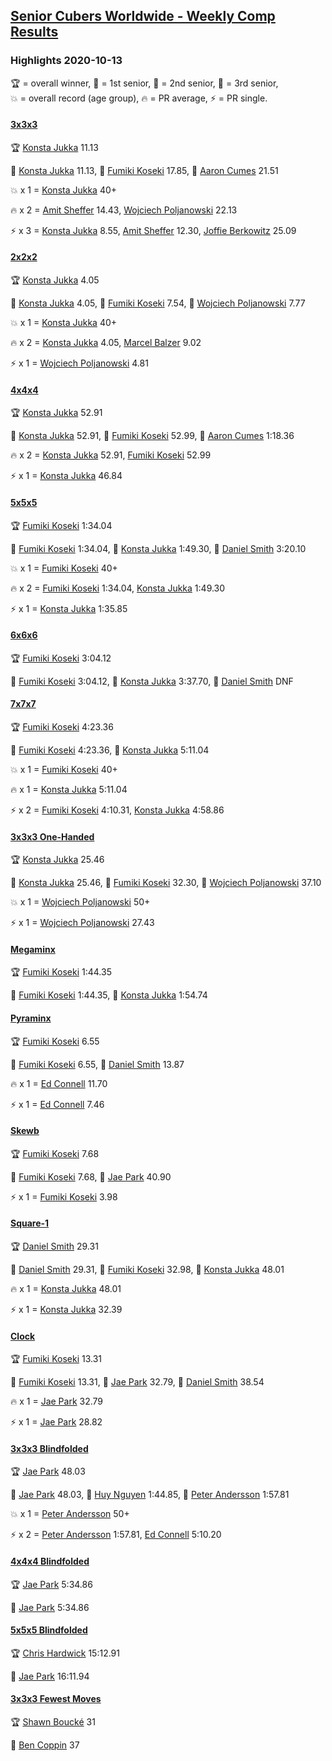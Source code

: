 <style>table {white-space: nowrap;}</style>

## [Senior Cubers Worldwide - Weekly Comp Results](/scw-comp/results/)
### Highlights 2020-10-13

<span style="white-space: nowrap;">🏆 = overall winner</span>, <span style="white-space: nowrap;">🥇 = 1st senior</span>, <span style="white-space: nowrap;">🥈 = 2nd senior</span>, <span style="white-space: nowrap;">🥉 = 3rd senior</span>, <span style="white-space: nowrap;">💥 = overall record (age group)</span>, <span style="white-space: nowrap;">🔥 = PR average</span>, <span style="white-space: nowrap;">⚡ = PR single</span>.

#### [3x3x3](333.md)

<span style="white-space: nowrap;">🏆 [Konsta Jukka](../../persons/konsta_jukka/333.md) 11.13</span>

<span style="white-space: nowrap;">🥇 [Konsta Jukka](../../persons/konsta_jukka/333.md) 11.13</span>, <span style="white-space: nowrap;">🥈 [Fumiki Koseki](../../persons/fumiki_koseki/333.md) 17.85</span>, <span style="white-space: nowrap;">🥉 [Aaron Cumes](../../persons/aaron_cumes/333.md) 21.51</span>

💥 x 1 = <span style="white-space: nowrap;">[Konsta Jukka](../../persons/konsta_jukka/333.md) 40+</span>

🔥 x 2 = <span style="white-space: nowrap;">[Amit Sheffer](../../persons/amit_sheffer/333.md) 14.43</span>, <span style="white-space: nowrap;">[Wojciech Poljanowski](../../persons/wojciech_poljanowski/333.md) 22.13</span>

⚡ x 3 = <span style="white-space: nowrap;">[Konsta Jukka](../../persons/konsta_jukka/333.md) 8.55</span>, <span style="white-space: nowrap;">[Amit Sheffer](../../persons/amit_sheffer/333.md) 12.30</span>, <span style="white-space: nowrap;">[Joffie Berkowitz](../../persons/joffie_berkowitz/333.md) 25.09</span>

#### [2x2x2](222.md)

<span style="white-space: nowrap;">🏆 [Konsta Jukka](../../persons/konsta_jukka/222.md) 4.05</span>

<span style="white-space: nowrap;">🥇 [Konsta Jukka](../../persons/konsta_jukka/222.md) 4.05</span>, <span style="white-space: nowrap;">🥈 [Fumiki Koseki](../../persons/fumiki_koseki/222.md) 7.54</span>, <span style="white-space: nowrap;">🥉 [Wojciech Poljanowski](../../persons/wojciech_poljanowski/222.md) 7.77</span>

💥 x 1 = <span style="white-space: nowrap;">[Konsta Jukka](../../persons/konsta_jukka/222.md) 40+</span>

🔥 x 2 = <span style="white-space: nowrap;">[Konsta Jukka](../../persons/konsta_jukka/222.md) 4.05</span>, <span style="white-space: nowrap;">[Marcel Balzer](../../persons/marcel_balzer/222.md) 9.02</span>

⚡ x 1 = <span style="white-space: nowrap;">[Wojciech Poljanowski](../../persons/wojciech_poljanowski/222.md) 4.81</span>

#### [4x4x4](444.md)

<span style="white-space: nowrap;">🏆 [Konsta Jukka](../../persons/konsta_jukka/444.md) 52.91</span>

<span style="white-space: nowrap;">🥇 [Konsta Jukka](../../persons/konsta_jukka/444.md) 52.91</span>, <span style="white-space: nowrap;">🥈 [Fumiki Koseki](../../persons/fumiki_koseki/444.md) 52.99</span>, <span style="white-space: nowrap;">🥉 [Aaron Cumes](../../persons/aaron_cumes/444.md) 1:18.36</span>

🔥 x 2 = <span style="white-space: nowrap;">[Konsta Jukka](../../persons/konsta_jukka/444.md) 52.91</span>, <span style="white-space: nowrap;">[Fumiki Koseki](../../persons/fumiki_koseki/444.md) 52.99</span>

⚡ x 1 = <span style="white-space: nowrap;">[Konsta Jukka](../../persons/konsta_jukka/444.md) 46.84</span>

#### [5x5x5](555.md)

<span style="white-space: nowrap;">🏆 [Fumiki Koseki](../../persons/fumiki_koseki/555.md) 1:34.04</span>

<span style="white-space: nowrap;">🥇 [Fumiki Koseki](../../persons/fumiki_koseki/555.md) 1:34.04</span>, <span style="white-space: nowrap;">🥈 [Konsta Jukka](../../persons/konsta_jukka/555.md) 1:49.30</span>, <span style="white-space: nowrap;">🥉 [Daniel Smith](../../persons/daniel_smith/555.md) 3:20.10</span>

💥 x 1 = <span style="white-space: nowrap;">[Fumiki Koseki](../../persons/fumiki_koseki/555.md) 40+</span>

🔥 x 2 = <span style="white-space: nowrap;">[Fumiki Koseki](../../persons/fumiki_koseki/555.md) 1:34.04</span>, <span style="white-space: nowrap;">[Konsta Jukka](../../persons/konsta_jukka/555.md) 1:49.30</span>

⚡ x 1 = <span style="white-space: nowrap;">[Konsta Jukka](../../persons/konsta_jukka/555.md) 1:35.85</span>

#### [6x6x6](666.md)

<span style="white-space: nowrap;">🏆 [Fumiki Koseki](../../persons/fumiki_koseki/666.md) 3:04.12</span>

<span style="white-space: nowrap;">🥇 [Fumiki Koseki](../../persons/fumiki_koseki/666.md) 3:04.12</span>, <span style="white-space: nowrap;">🥈 [Konsta Jukka](../../persons/konsta_jukka/666.md) 3:37.70</span>, <span style="white-space: nowrap;">🥉 [Daniel Smith](../../persons/daniel_smith/666.md) DNF</span>

#### [7x7x7](777.md)

<span style="white-space: nowrap;">🏆 [Fumiki Koseki](../../persons/fumiki_koseki/777.md) 4:23.36</span>

<span style="white-space: nowrap;">🥇 [Fumiki Koseki](../../persons/fumiki_koseki/777.md) 4:23.36</span>, <span style="white-space: nowrap;">🥈 [Konsta Jukka](../../persons/konsta_jukka/777.md) 5:11.04</span>

💥 x 1 = <span style="white-space: nowrap;">[Fumiki Koseki](../../persons/fumiki_koseki/777.md) 40+</span>

🔥 x 1 = <span style="white-space: nowrap;">[Konsta Jukka](../../persons/konsta_jukka/777.md) 5:11.04</span>

⚡ x 2 = <span style="white-space: nowrap;">[Fumiki Koseki](../../persons/fumiki_koseki/777.md) 4:10.31</span>, <span style="white-space: nowrap;">[Konsta Jukka](../../persons/konsta_jukka/777.md) 4:58.86</span>

#### [3x3x3 One-Handed](333oh.md)

<span style="white-space: nowrap;">🏆 [Konsta Jukka](../../persons/konsta_jukka/333oh.md) 25.46</span>

<span style="white-space: nowrap;">🥇 [Konsta Jukka](../../persons/konsta_jukka/333oh.md) 25.46</span>, <span style="white-space: nowrap;">🥈 [Fumiki Koseki](../../persons/fumiki_koseki/333oh.md) 32.30</span>, <span style="white-space: nowrap;">🥉 [Wojciech Poljanowski](../../persons/wojciech_poljanowski/333oh.md) 37.10</span>

💥 x 1 = <span style="white-space: nowrap;">[Wojciech Poljanowski](../../persons/wojciech_poljanowski/333oh.md) 50+</span>

⚡ x 1 = <span style="white-space: nowrap;">[Wojciech Poljanowski](../../persons/wojciech_poljanowski/333oh.md) 27.43</span>

#### [Megaminx](minx.md)

<span style="white-space: nowrap;">🏆 [Fumiki Koseki](../../persons/fumiki_koseki/minx.md) 1:44.35</span>

<span style="white-space: nowrap;">🥇 [Fumiki Koseki](../../persons/fumiki_koseki/minx.md) 1:44.35</span>, <span style="white-space: nowrap;">🥈 [Konsta Jukka](../../persons/konsta_jukka/minx.md) 1:54.74</span>

#### [Pyraminx](pyram.md)

<span style="white-space: nowrap;">🏆 [Fumiki Koseki](../../persons/fumiki_koseki/pyram.md) 6.55</span>

<span style="white-space: nowrap;">🥇 [Fumiki Koseki](../../persons/fumiki_koseki/pyram.md) 6.55</span>, <span style="white-space: nowrap;">🥈 [Daniel Smith](../../persons/daniel_smith/pyram.md) 13.87</span>

🔥 x 1 = <span style="white-space: nowrap;">[Ed Connell](../../persons/ed_connell/pyram.md) 11.70</span>

⚡ x 1 = <span style="white-space: nowrap;">[Ed Connell](../../persons/ed_connell/pyram.md) 7.46</span>

#### [Skewb](skewb.md)

<span style="white-space: nowrap;">🏆 [Fumiki Koseki](../../persons/fumiki_koseki/skewb.md) 7.68</span>

<span style="white-space: nowrap;">🥇 [Fumiki Koseki](../../persons/fumiki_koseki/skewb.md) 7.68</span>, <span style="white-space: nowrap;">🥈 [Jae Park](../../persons/jae_park/skewb.md) 40.90</span>

⚡ x 1 = <span style="white-space: nowrap;">[Fumiki Koseki](../../persons/fumiki_koseki/skewb.md) 3.98</span>

#### [Square-1](sq1.md)

<span style="white-space: nowrap;">🏆 [Daniel Smith](../../persons/daniel_smith/sq1.md) 29.31</span>

<span style="white-space: nowrap;">🥇 [Daniel Smith](../../persons/daniel_smith/sq1.md) 29.31</span>, <span style="white-space: nowrap;">🥈 [Fumiki Koseki](../../persons/fumiki_koseki/sq1.md) 32.98</span>, <span style="white-space: nowrap;">🥉 [Konsta Jukka](../../persons/konsta_jukka/sq1.md) 48.01</span>

🔥 x 1 = <span style="white-space: nowrap;">[Konsta Jukka](../../persons/konsta_jukka/sq1.md) 48.01</span>

⚡ x 1 = <span style="white-space: nowrap;">[Konsta Jukka](../../persons/konsta_jukka/sq1.md) 32.39</span>

#### [Clock](clock.md)

<span style="white-space: nowrap;">🏆 [Fumiki Koseki](../../persons/fumiki_koseki/clock.md) 13.31</span>

<span style="white-space: nowrap;">🥇 [Fumiki Koseki](../../persons/fumiki_koseki/clock.md) 13.31</span>, <span style="white-space: nowrap;">🥈 [Jae Park](../../persons/jae_park/clock.md) 32.79</span>, <span style="white-space: nowrap;">🥉 [Daniel Smith](../../persons/daniel_smith/clock.md) 38.54</span>

🔥 x 1 = <span style="white-space: nowrap;">[Jae Park](../../persons/jae_park/clock.md) 32.79</span>

⚡ x 1 = <span style="white-space: nowrap;">[Jae Park](../../persons/jae_park/clock.md) 28.82</span>

#### [3x3x3 Blindfolded](333bf.md)

<span style="white-space: nowrap;">🏆 [Jae Park](../../persons/jae_park/333bf.md) 48.03</span>

<span style="white-space: nowrap;">🥇 [Jae Park](../../persons/jae_park/333bf.md) 48.03</span>, <span style="white-space: nowrap;">🥈 [Huy Nguyen](../../persons/huy_nguyen/333bf.md) 1:44.85</span>, <span style="white-space: nowrap;">🥉 [Peter Andersson](../../persons/peter_andersson/333bf.md) 1:57.81</span>

💥 x 1 = <span style="white-space: nowrap;">[Peter Andersson](../../persons/peter_andersson/333bf.md) 50+</span>

⚡ x 2 = <span style="white-space: nowrap;">[Peter Andersson](../../persons/peter_andersson/333bf.md) 1:57.81</span>, <span style="white-space: nowrap;">[Ed Connell](../../persons/ed_connell/333bf.md) 5:10.20</span>

#### [4x4x4 Blindfolded](444bf.md)

<span style="white-space: nowrap;">🏆 [Jae Park](../../persons/jae_park/444bf.md) 5:34.86</span>

<span style="white-space: nowrap;">🥇 [Jae Park](../../persons/jae_park/444bf.md) 5:34.86</span>

#### [5x5x5 Blindfolded](555bf.md)

<span style="white-space: nowrap;">🏆 [Chris Hardwick](../../persons/chris_hardwick/555bf.md) 15:12.91</span>

<span style="white-space: nowrap;">🥇 [Jae Park](../../persons/jae_park/555bf.md) 16:11.94</span>

#### [3x3x3 Fewest Moves](333fm.md)

<span style="white-space: nowrap;">🏆 [Shawn Boucké](../../persons/shawn_boucke/333fm.md) 31</span>

<span style="white-space: nowrap;">🥇 [Ben Coppin](../../persons/ben_coppin/333fm.md) 37</span>


<!-- Global site tag (gtag.js) - Google Analytics -->
<script async src="https://www.googletagmanager.com/gtag/js?id=UA-86348435-3"></script>
<script>window.dataLayer = window.dataLayer || []; function gtag() {dataLayer.push(arguments);} gtag('js', new Date()); gtag('config', 'UA-86348435-3');</script>
